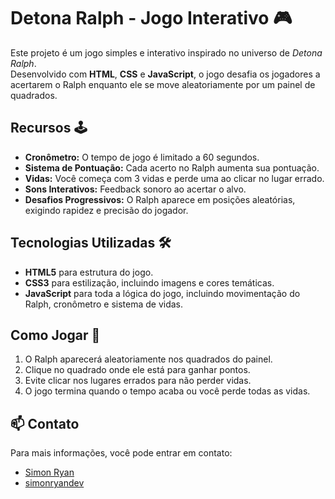 # Detona Ralph - Jogo Interativo 🎮  
Este projeto é um jogo simples e interativo inspirado no universo de *Detona Ralph*.  
Desenvolvido com **HTML**, **CSS** e **JavaScript**, o jogo desafia os jogadores a acertarem o Ralph enquanto ele se move aleatoriamente por um painel de quadrados.  

## Recursos 🕹️  
- **Cronômetro:** O tempo de jogo é limitado a 60 segundos.  
- **Sistema de Pontuação:** Cada acerto no Ralph aumenta sua pontuação.  
- **Vidas:** Você começa com 3 vidas e perde uma ao clicar no lugar errado.  
- **Sons Interativos:** Feedback sonoro ao acertar o alvo.  
- **Desafios Progressivos:** O Ralph aparece em posições aleatórias, exigindo rapidez e precisão do jogador.  

## Tecnologias Utilizadas 🛠️  
- **HTML5** para estrutura do jogo.  
- **CSS3** para estilização, incluindo imagens e cores temáticas.  
- **JavaScript** para toda a lógica do jogo, incluindo movimentação do Ralph, cronômetro e sistema de vidas.  

## Como Jogar 🚀  
1. O Ralph aparecerá aleatoriamente nos quadrados do painel.  
2. Clique no quadrado onde ele está para ganhar pontos.  
3. Evite clicar nos lugares errados para não perder vidas.  
4. O jogo termina quando o tempo acaba ou você perde todas as vidas.

## 📫 Contato

Para mais informações, você pode entrar em contato:

- [Simon Ryan](mailto:simonryan132@gmail.com)
- [simonryandev](https://github.com/simonryandev)
